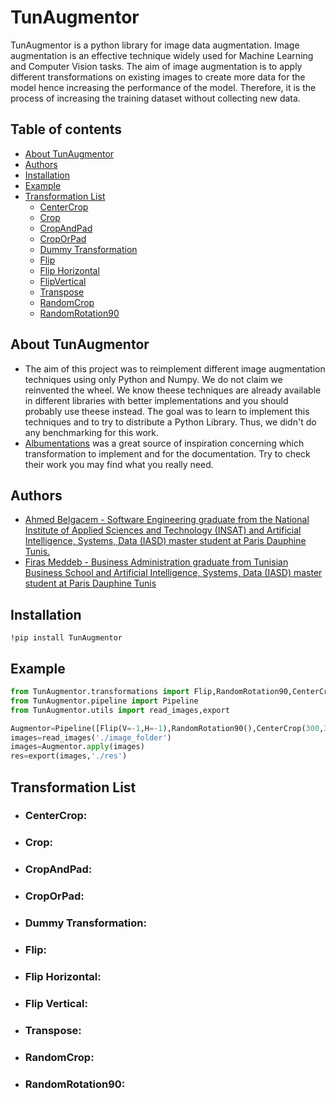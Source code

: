 # TunAugmentor
TunAugmentor is a python library for image data augmentation. Image augmentation is an effective technique widely used for Machine Learning and Computer Vision tasks.
The aim of image augmentation is to apply different transformations on existing images to create more data for the model hence increasing the performance of the model.
Therefore, it is the process of increasing the training dataset without collecting new data.
## Table of contents
- [About TunAugmentor](#About-TunAugmentor)
- [Authors](#Authors)
- [Installation](#Installation)
- [Example](#Example)
- [Transformation List](#Transformation-List)
  - [CenterCrop](#CenterCrop)
  - [Crop](#Crop)
  - [CropAndPad](#CropAndPad)
  - [CropOrPad](#CropOrPad)
  - [Dummy Transformation](#DummyTransformation)
  - [Flip](#Flip)
  - [Flip Horizontal](#FlipHorizontal)
  - [FlipVertical](#FLipVertical)
  - [Transpose](#Transpose)
  - [RandomCrop](#RandomCrop)
  - [RandomRotation90](#RandomRotation90)
## About TunAugmentor
- The aim of this project was to reimplement different image augmentation techniques using only Python and Numpy. We do not claim we reinvented the wheel. We know theese techniques are already available in different libraries with better implementations and you should probably use theese instead. The goal was to learn to implement this techniques and to try to distribute a Python Library. Thus, we didn't do any benchmarking for this work.
- [Albumentations](https://github.com/albumentations-team/albumentations) was a great source of inspiration concerning which transformation to implement and for the documentation. Try to check their work you may find what you really need.
## Authors
- [Ahmed Belgacem - Software Engineering graduate from the National Institute of Applied Sciences and Technology (INSAT) and  Artificial Intelligence, Systems, Data (IASD) master student at Paris Dauphine Tunis.](https://www.linkedin.com/in/ahmedbelgacem/)
- [Firas Meddeb - Business Administration graduate from Tunisian Business School and Artificial Intelligence, Systems, Data (IASD) master student at Paris Dauphine Tunis ](https://www.linkedin.com/in/firasmeddeb/)
## Installation
```
!pip install TunAugmentor
```
## Example
```python
from TunAugmentor.transformations import Flip,RandomRotation90,CenterCrop
from TunAugmentor.pipeline import Pipeline
from TunAugmentor.utils import read_images,export

Augmentor=Pipeline([Flip(V=-1,H=-1),RandomRotation90(),CenterCrop(300,300)])
images=read_images('./image_folder')
images=Augmentor.apply(images)
res=export(images,'./res')
```
## Transformation List
- ### CenterCrop:
- ### Crop:
- ### CropAndPad:
- ### CropOrPad:
- ### Dummy Transformation:
- ### Flip:
- ### Flip Horizontal:
- ### Flip Vertical:
- ### Transpose:
- ### RandomCrop:
- ### RandomRotation90:

